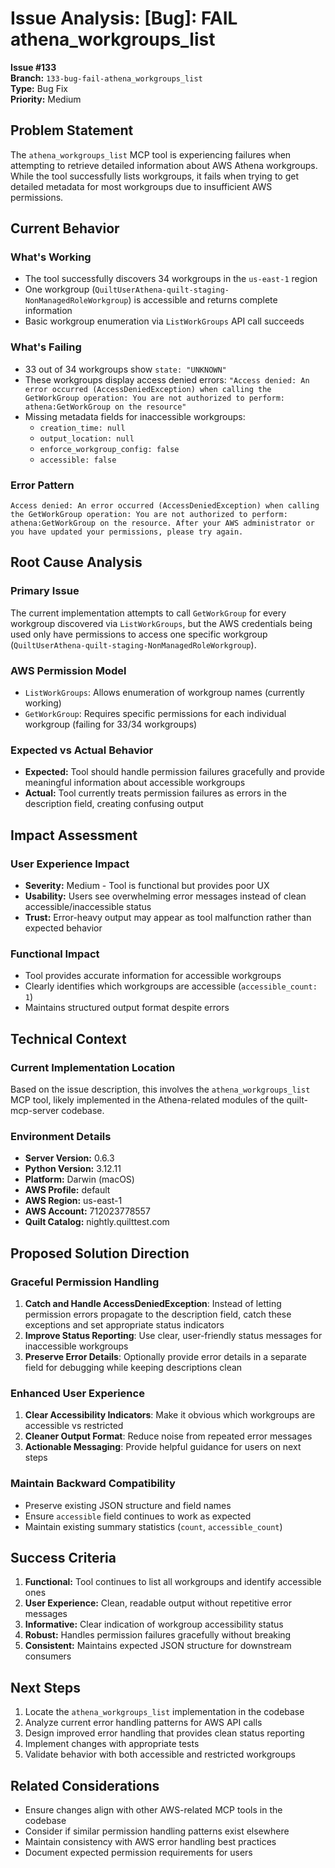 <!-- markdownlint-disable MD013 -->
# Issue Analysis: [Bug]: FAIL athena_workgroups_list

**Issue #133**  
**Branch:** `133-bug-fail-athena_workgroups_list`  
**Type:** Bug Fix  
**Priority:** Medium  

## Problem Statement

The `athena_workgroups_list` MCP tool is experiencing failures when attempting to retrieve detailed information about AWS Athena workgroups. While the tool successfully lists workgroups, it fails when trying to get detailed metadata for most workgroups due to insufficient AWS permissions.

## Current Behavior

### What's Working

- The tool successfully discovers 34 workgroups in the `us-east-1` region
- One workgroup (`QuiltUserAthena-quilt-staging-NonManagedRoleWorkgroup`) is accessible and returns complete information
- Basic workgroup enumeration via `ListWorkGroups` API call succeeds

### What's Failing

- 33 out of 34 workgroups show `state: "UNKNOWN"`
- These workgroups display access denied errors: `"Access denied: An error occurred (AccessDeniedException) when calling the GetWorkGroup operation: You are not authorized to perform: athena:GetWorkGroup on the resource"`
- Missing metadata fields for inaccessible workgroups:
  - `creation_time: null`
  - `output_location: null`
  - `enforce_workgroup_config: false`
  - `accessible: false`

### Error Pattern

```log
Access denied: An error occurred (AccessDeniedException) when calling the GetWorkGroup operation: You are not authorized to perform: athena:GetWorkGroup on the resource. After your AWS administrator or you have updated your permissions, please try again.
```

## Root Cause Analysis

### Primary Issue

The current implementation attempts to call `GetWorkGroup` for every workgroup discovered via `ListWorkGroups`, but the AWS credentials being used only have permissions to access one specific workgroup (`QuiltUserAthena-quilt-staging-NonManagedRoleWorkgroup`).

### AWS Permission Model

- `ListWorkGroups`: Allows enumeration of workgroup names (currently working)
- `GetWorkGroup`: Requires specific permissions for each individual workgroup (failing for 33/34 workgroups)

### Expected vs Actual Behavior

- **Expected:** Tool should handle permission failures gracefully and provide meaningful information about accessible workgroups
- **Actual:** Tool currently treats permission failures as errors in the description field, creating confusing output

## Impact Assessment

### User Experience Impact

- **Severity:** Medium - Tool is functional but provides poor UX
- **Usability:** Users see overwhelming error messages instead of clean accessible/inaccessible status
- **Trust:** Error-heavy output may appear as tool malfunction rather than expected behavior

### Functional Impact

- Tool provides accurate information for accessible workgroups
- Clearly identifies which workgroups are accessible (`accessible_count: 1`)
- Maintains structured output format despite errors

## Technical Context

### Current Implementation Location

Based on the issue description, this involves the `athena_workgroups_list` MCP tool, likely implemented in the Athena-related modules of the quilt-mcp-server codebase.

### Environment Details

- **Server Version:** 0.6.3
- **Python Version:** 3.12.11  
- **Platform:** Darwin (macOS)
- **AWS Profile:** default
- **AWS Region:** us-east-1
- **AWS Account:** 712023778557
- **Quilt Catalog:** nightly.quilttest.com

## Proposed Solution Direction

### Graceful Permission Handling

1. **Catch and Handle AccessDeniedException**: Instead of letting permission errors propagate to the description field, catch these exceptions and set appropriate status indicators
2. **Improve Status Reporting**: Use clear, user-friendly status messages for inaccessible workgroups
3. **Preserve Error Details**: Optionally provide error details in a separate field for debugging while keeping descriptions clean

### Enhanced User Experience

1. **Clear Accessibility Indicators**: Make it obvious which workgroups are accessible vs restricted
2. **Cleaner Output Format**: Reduce noise from repeated error messages
3. **Actionable Messaging**: Provide helpful guidance for users on next steps

### Maintain Backward Compatibility

- Preserve existing JSON structure and field names
- Ensure `accessible` field continues to work as expected
- Maintain existing summary statistics (`count`, `accessible_count`)

## Success Criteria

1. **Functional:** Tool continues to list all workgroups and identify accessible ones
2. **User Experience:** Clean, readable output without repetitive error messages
3. **Informative:** Clear indication of workgroup accessibility status
4. **Robust:** Handles permission failures gracefully without breaking
5. **Consistent:** Maintains expected JSON structure for downstream consumers

## Next Steps

1. Locate the `athena_workgroups_list` implementation in the codebase
2. Analyze current error handling patterns for AWS API calls
3. Design improved error handling that provides clean status reporting
4. Implement changes with appropriate tests
5. Validate behavior with both accessible and restricted workgroups

## Related Considerations

- Ensure changes align with other AWS-related MCP tools in the codebase
- Consider if similar permission handling patterns exist elsewhere
- Maintain consistency with AWS error handling best practices
- Document expected permission requirements for users
